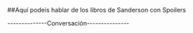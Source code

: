 ##Aquí podeis hablar de los libros de Sanderson con Spoilers

--------------Conversación---------------

